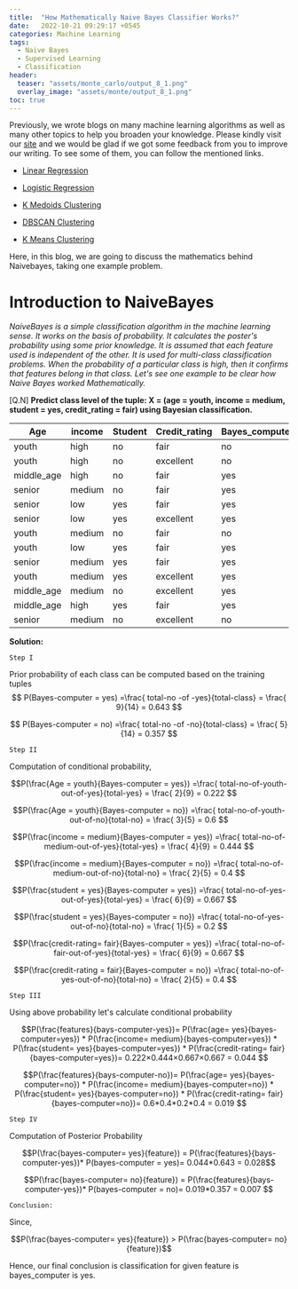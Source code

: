 ```yaml
---
title:  "How Mathematically Naive Bayes Classifier Works?"
date:   2022-10-21 09:29:17 +0545
categories: Machine Learning
tags:
  - Naive Bayes
  - Supervised Learning
  - Classification
header:
  teaser: "assets/monte_carlo/output_8_1.png"
  overlay_image: "assets/monte/output_8_1.png"
toc: true
---
```


Previously, we wrote blogs on many machine learning algorithms as well as many other topics to help you broaden your knowledge. Please kindly visit our [site](https://dataqoil.com/blog/) and we would be glad if we got some feedback from you to improve our writing. To see some of them, you can follow the mentioned links.
* [Linear Regression](https://dataqoil.com/2022/04/21/fit-linear-regression-using-different-gradient-descent-algorithms/)

* [Logistic Regression](https://dataqoil.com/2020/08/11/writing-a-logistic-regression-class-from-scratch/)

* [K Medoids Clustering ](https://dataqoil.com/2022/02/04/k-medoids-clustering-in-python-from-scratch/)

* [DBSCAN Clustering](https://dataqoil.com/2022/08/05/dbscan-clustering-algorithm/)

* [K Means Clustering](https://dataqoil.com/2022/01/28/kmeans-clustering-in-python-from-scratch/)



Here, in this blog, we are going to discuss the mathematics behind Naivebayes, taking one example problem.

# Introduction to NaiveBayes 

*NaiveBayes is a simple classification algorithm in the machine learning sense. It works on the basis of probability. It calculates the poster's probability using some prior knowledge. It is assumed that each feature used is independent of the other. It is used for multi-class classification problems. When the probability of a particular class is high, then it confirms that features belong in that class. Let's see one example to be clear how Naive Bayes worked Mathematically.*

[Q.N] **Predict class level of the tuple: X = (age = youth, income = medium, student = yes, credit_rating = fair) using Bayesian classification.**


| Age  | income  | Student  | Credit_rating   | Bayes_computer  |
|---|---|---|---|---|
|  youth |high   |  no | fair  | no  |
| youth  | high  |no   | excellent  |no   |
| middle_age  |  high | no  | fair  | yes  |
| senior  |  medium | no  | fair  | yes  |
| senior  |  low | yes  | fair  | yes  |
| senior  |  low | yes  | excellent  | yes  |
| youth  |  medium | no  | fair  | no  |
| youth  |  low | yes  | fair  | yes  |
| senior  |  medium | yes  | fair  | yes  |
| youth  |  medium | yes  | excellent  | yes  |
| middle_age  |  medium | no  | excellent  | yes  |
| middle_age  |  high | yes  | fair  | yes  |
| senior  |  medium | no  | excellent | no  |

**Solution:** 

`Step I`

Prior probability of each class can be computed based on the training tuples
$$ P(Bayes-computer = yes) =\frac{ total-no -of -yes}{total-class} = \frac{ 9}{14} = 0.643 $$

$$ P(Bayes-computer = no) =\frac{ total-no -of -no}{total-class} = \frac{ 5}{14} = 0.357 $$

`Step II`

 Computation of conditional probability,
 
$$P(\frac{Age = youth}{Bayes-computer = yes}) =\frac{ total-no-of-youth-out-of-yes}{total-yes} = \frac{ 2}{9} = 0.222 $$
 
$$P(\frac{Age = youth}{Bayes-computer = no}) =\frac{ total-no-of-youth-out-of-no}{total-no} = \frac{ 3}{5} = 0.6 $$
 
$$P(\frac{income = medium}{Bayes-computer = yes}) =\frac{ total-no-of-medium-out-of-yes}{total-yes} = \frac{ 4}{9} = 0.444 $$

$$P(\frac{income = medium}{Bayes-computer = no}) =\frac{ total-no-of-medium-out-of-no}{total-no} = \frac{ 2}{5} = 0.4 $$

$$P(\frac{student = yes}{Bayes-computer = yes}) =\frac{ total-no-of-yes-out-of-yes}{total-yes} = \frac{ 6}{9} = 0.667 $$

$$P(\frac{student = yes}{Bayes-computer = no}) =\frac{ total-no-of-yes-out-of-no}{total-no} = \frac{ 1}{5} = 0.2 $$

$$P(\frac{credit-rating= fair}{Bayes-computer = yes}) =\frac{ total-no-of-fair-out-of-yes}{total-yes} = \frac{ 6}{9} = 0.667 $$

$$P(\frac{credit-rating = fair}{Bayes-computer = no}) =\frac{ total-no-of-yes-out-of-no}{total-no} = \frac{ 2}{5} = 0.4 $$

`Step III` 

Using above probability let's calculate conditional probability

$$P(\frac{features}{bays-computer-yes})= P(\frac{age= yes}{bayes-computer=yes}) * P(\frac{income= medium}{bayes-computer=yes}) * P(\frac{student= yes}{bayes-computer=yes}) * P(\frac{credit-rating= fair}{bayes-computer=yes})= 0.222×0.444×0.667×0.667 = 0.044
$$

$$P(\frac{features}{bays-computer-no})= P(\frac{age= yes}{bayes-computer=no}) * P(\frac{income= medium}{bayes-computer=no}) * P(\frac{student= yes}{bayes-computer=no}) * P(\frac{credit-rating= fair}{bayes-computer=no})= 0.6*0.4*0.2*0.4 = 0.019
$$

`Step IV` 

Computation of Posterior Probability

$$P(\frac{bayes-computer= yes}{feature}) = P(\frac{features}{bays-computer-yes})* P(bayes-computer = yes)= 0.044*0.643 = 0.028$$


$$P(\frac{bayes-computer= no}{feature}) = P(\frac{features}{bays-computer-yes})* P(bayes-computer = no)= 0.019*0.357 = 0.007
$$


`Conclusion:`
 
Since, 

$$P(\frac{bayes-computer= yes}{feature}) > P(\frac{bayes-computer= no}{feature})$$

Hence, our final conclusion is classification for given feature is bayes_computer is yes.




```python

```





    
